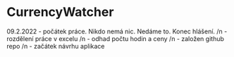 # CurrencyWatcher

09.2.2022 - počátek práce. Nikdo nemá nic. Nedáme to. Konec hlášení. /n
          - rozdělení práce v excelu /n
          - odhad počtu hodin a ceny /n
          - založen github repo /n
          - začátek návrhu aplikace
          
